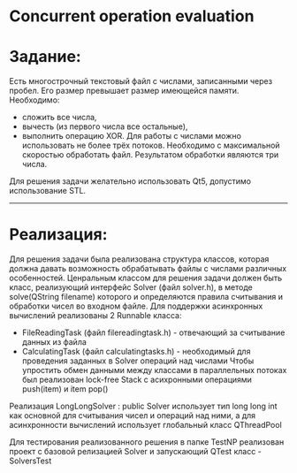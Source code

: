 # Concurrent operation evaluation

# Задание:
Есть многострочный текстовый файл с числами, записанными через пробел. Его размер превышает размер имеющейся памяти.
Необходимо:
* сложить все числа,
* вычесть (из первого числа все остальные),
* выполнить операцию XOR.
Для работы с числами можно использовать не более трёх потоков.
Необходимо с максимальной скоростью обработать файл. Результатом обработки являются три числа.

Для решения задачи желательно использовать Qt5, допустимо использование STL.

---
# Реализация:
Для решения задачи была реализована структура классов, которая должна давать возможность обрабатывать файлы с числами различных особенностей. 
Ценральным классом для решения задачи должен быть класс, реализующий интерфейс Solver (файл solver.h), в методе solve(QString filename) которого и определяются правила считывания и обработки чисел во входном файле.
Для поддержки асинхронных вычислений реализованы 2 Runnable класса:
 * FileReadingTask (файл filereadingtask.h) - отвечающий за считывание данных из файла
 * CalculatingTask (файл calculatingtasks.h) - необходимый для проведения заданных в Solver операций над числами
 Чтобы упростить обмен данными между классами в параллельных потоках был реализован lock-free Stack с асихронными операциями push(item) и item pop()
 
 Реализация LongLongSolver : public Solver использует тип long long int как основной для считывания чисел и операций над ними, а для асинхронности вычислений использует глобальный класс QThreadPool
 
  
 Для тестирования реализованного решения в папке TestNP реализован проект c базовой релизацией Solver и запускающий QTest класс - SolversTest

